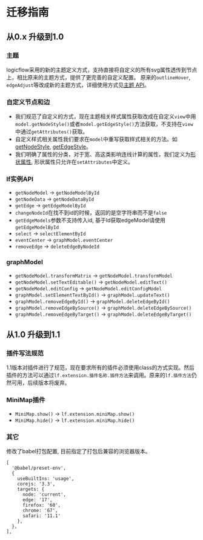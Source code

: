 # 迁移指南

## 从0.x 升级到1.0

### 主题

logicflow采用的新的主题定义方式，支持直接将自定义的所有svg属性透传到节点上，相比原来的主题方式，提供了更完善的自定义配置。
原来的`outlineHover`, `edgeAdjust`等改成新的主题方式，详细使用方式见[主题 API](api/themeApi.html)。

### 自定义节点和边

- 我们规范了自定义的方式，现在主题相关样式属性获取改成在自定义`view`中用`model.getNodeStyle()`或者`model.getEdgeStyle()`方法获取，不支持在`view`中通过`getAttributes()`获取。
- 自定义样式相关属性我们要求在`model`中重写获取样式相关的方法。如[getNodeStyle](/api/nodeModelApi.html#样式属性), [getEdgeStyle](/api/edgeModelApi.html#样式属性)。
- 我们明确了属性的分类，对于宽、高这类影响连线计算的属性，我们定义为[形状属性](/api/nodeModelApi.html#形状属性), 形状属性只允许在`setAttributes`中定义。

### lf实例API

- `getNodeModel` -> `getNodeModelById`
- `getNodeData` -> `getNodeDataById`
- `getEdge` -> `getEdgeModelById`
- `changeNodeId`在找不到id的时候，返回的是空字符串而不是`false`
- `getEdgeModels`参数不支持传入id, 基于Id获取edgeModel请使用`getEdgeModelById`
- `select` -> `selectElementById`
- `eventCenter` -> `graphModel.eventCenter`
- `removeEdge` -> `deleteEdgeByNodeId`

### graphModel

- `getNodeModel.transformMatrix` -> `getNodeModel.transformModel`
- `getNodeModel.setTextEditable()` -> `getNodeModel.editText()`
- `getNodeModel.editConfig` -> `getNodeModel.editConfigModel`
- `graphModel.setElementTextById()` -> `graphModel.updateText()`
- `graphModel.removeEdgeById()` -> `graphModel.deleteEdgeById()`
- `graphModel.removeEdgeBySource()` -> `graphModel.deleteEdgeBySource()`
- `graphModel.removeEdgeByTarget()` -> `graphModel.deleteEdgeByTarget()`

## 从1.0 升级到1.1

### 插件写法规范

1.1版本对插件进行了规范，现在要求所有的插件必须使用class的方式实现。然后插件的方法可以通过`lf.extension.插件名称.插件方法`来调用。原来的`lf.插件方法`仍然可用，后续版本将废弃。

### MiniMap插件

- `MiniMap.show()` -> `lf.extension.miniMap.show()`
- `MiniMap.hide()` -> `lf.extension.miniMap.hide()`

### 其它

修改了babel打包配置, 目前指定了打包后兼容的浏览器版本。

```shell
[
  '@babel/preset-env',
  {
    useBuiltIns: 'usage',
    corejs: '3.3',
    targets: {
      node: 'current',
      edge: '17',
      firefox: '60',
      chrome: '67',
      safari: '11.1'
    },
  },
],
```